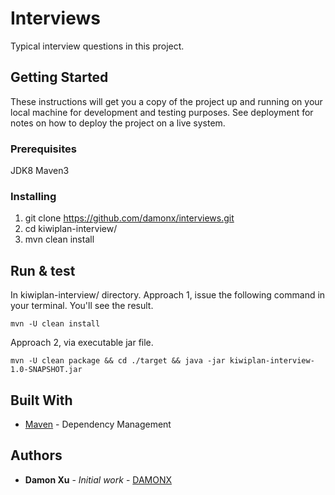 # Interviews

Typical interview questions in this project.

## Getting Started

These instructions will get you a copy of the project up and running on your local machine for development and testing purposes. See deployment for notes on how to deploy the project on a live system.

### Prerequisites

JDK8
Maven3

### Installing
1. git clone https://github.com/damonx/interviews.git
2. cd kiwiplan-interview/
3. mvn clean install

## Run & test
In kiwiplan-interview/ directory.
Approach 1, issue the following command in your terminal. You'll see the result.

```
mvn -U clean install
```

Approach 2, via executable jar file.

```
mvn -U clean package && cd ./target && java -jar kiwiplan-interview-1.0-SNAPSHOT.jar
```

## Built With
* [Maven](https://maven.apache.org/) - Dependency Management

## Authors

* **Damon Xu** - *Initial work* - [DAMONX](https://github.com/damonx)
